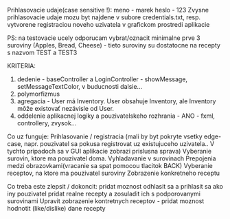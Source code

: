 Prihlasovacie udaje(case sensitive !):
meno - marek
heslo - 123
Zvysne prihlasovacie udaje mozu byt najdene v subore credentials.txt, resp. vytvorene registraciou noveho uzivatela v grafickom prostredi aplikacie

PS: na testovacie ucely odporucam vybrat/oznacit minimalne prve 3 suroviny (Apples, Bread, Cheese) - tieto suroviny su dostatocne na recepty s nazvom TEST a TEST3


KRITERIA:
1) dedenie - baseController a LoginController - showMessage, setMessageTextColor, v buducnosti dalsie...
2) polymorfizmus
3) agregacia - User má Inventory. User obsahuje Inventory, ale Inventory môže existovať nezávisle od User.
4) oddelenie aplikacnej logiky a pouzivatelskeho rozhrania - ANO - fxml, controllery, zvysok...

Co uz funguje:
Prihlasovanie / registracia (mali by byt pokryte vsetky edge-case, napr. pouzivatel sa pokusa registrovat uz existujuceho uzivatela.. V tychto pripadoch sa v GUI aplikacie zobrazi prislusna sprava)
Vyberanie surovin, ktore ma pouzivatel doma.
Vyhladavanie v surovinach
Prepojenia medzi obrazovkami(vracanie sa spat pomocou tlacitok BACK)
Vyberanie receptov, na ktore ma pouzivatel suroviny
Zobrazenie konkretneho receptu


Co treba este zlepsit / dokoncit:
pridat moznost odhlasit sa a prihlasit sa ako iny pouzivatel
pridat realne recepty a zosuladit ich s podporovanymi surovinami
Upravit zobrazenie kontretnych receptov
    - pridat moznost hodnotit (like/dislike) dane recepty
